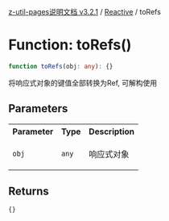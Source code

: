 [z-util-pages说明文档 v3.2.1](../../../README.md) / [Reactive](../README.md) / toRefs

# Function: toRefs()

```ts
function toRefs(obj: any): {}
```

将响应式对象的键值全部转换为Ref, 可解构使用

## Parameters

<table>
<tr>
<th>Parameter</th>
<th>Type</th>
<th>Description</th>
</tr>
<tr>
<td>

`obj`

</td>
<td>

`any`

</td>
<td>

响应式对象

</td>
</tr>
</table>

## Returns

```ts
{}
```
